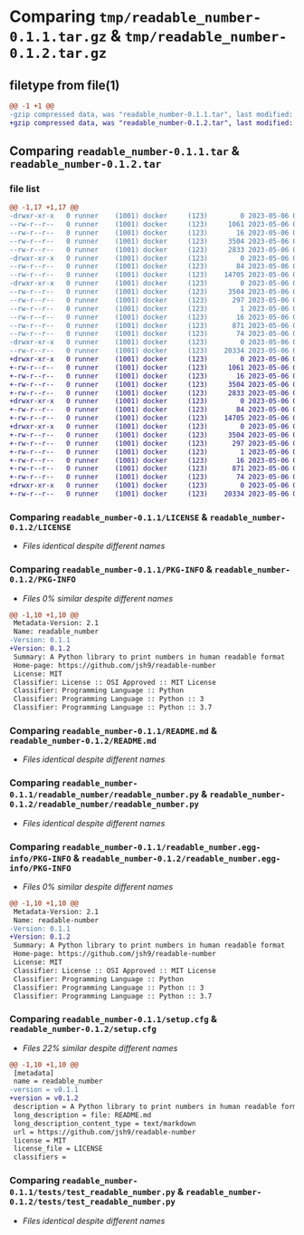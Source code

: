# Comparing `tmp/readable_number-0.1.1.tar.gz` & `tmp/readable_number-0.1.2.tar.gz`

## filetype from file(1)

```diff
@@ -1 +1 @@
-gzip compressed data, was "readable_number-0.1.1.tar", last modified: Sat May  6 00:02:52 2023, max compression
+gzip compressed data, was "readable_number-0.1.2.tar", last modified: Sat May  6 00:47:14 2023, max compression
```

## Comparing `readable_number-0.1.1.tar` & `readable_number-0.1.2.tar`

### file list

```diff
@@ -1,17 +1,17 @@
-drwxr-xr-x   0 runner    (1001) docker     (123)        0 2023-05-06 00:02:52.825119 readable_number-0.1.1/
--rw-r--r--   0 runner    (1001) docker     (123)     1061 2023-05-06 00:02:41.000000 readable_number-0.1.1/LICENSE
--rw-r--r--   0 runner    (1001) docker     (123)       16 2023-05-06 00:02:41.000000 readable_number-0.1.1/MANIFEST.in
--rw-r--r--   0 runner    (1001) docker     (123)     3504 2023-05-06 00:02:52.825119 readable_number-0.1.1/PKG-INFO
--rw-r--r--   0 runner    (1001) docker     (123)     2833 2023-05-06 00:02:41.000000 readable_number-0.1.1/README.md
-drwxr-xr-x   0 runner    (1001) docker     (123)        0 2023-05-06 00:02:52.825119 readable_number-0.1.1/readable_number/
--rw-r--r--   0 runner    (1001) docker     (123)       84 2023-05-06 00:02:41.000000 readable_number-0.1.1/readable_number/__init__.py
--rw-r--r--   0 runner    (1001) docker     (123)    14705 2023-05-06 00:02:41.000000 readable_number-0.1.1/readable_number/readable_number.py
-drwxr-xr-x   0 runner    (1001) docker     (123)        0 2023-05-06 00:02:52.825119 readable_number-0.1.1/readable_number.egg-info/
--rw-r--r--   0 runner    (1001) docker     (123)     3504 2023-05-06 00:02:52.000000 readable_number-0.1.1/readable_number.egg-info/PKG-INFO
--rw-r--r--   0 runner    (1001) docker     (123)      297 2023-05-06 00:02:52.000000 readable_number-0.1.1/readable_number.egg-info/SOURCES.txt
--rw-r--r--   0 runner    (1001) docker     (123)        1 2023-05-06 00:02:52.000000 readable_number-0.1.1/readable_number.egg-info/dependency_links.txt
--rw-r--r--   0 runner    (1001) docker     (123)       16 2023-05-06 00:02:52.000000 readable_number-0.1.1/readable_number.egg-info/top_level.txt
--rw-r--r--   0 runner    (1001) docker     (123)      871 2023-05-06 00:02:52.825119 readable_number-0.1.1/setup.cfg
--rw-r--r--   0 runner    (1001) docker     (123)       74 2023-05-06 00:02:41.000000 readable_number-0.1.1/setup.py
-drwxr-xr-x   0 runner    (1001) docker     (123)        0 2023-05-06 00:02:52.825119 readable_number-0.1.1/tests/
--rw-r--r--   0 runner    (1001) docker     (123)    20334 2023-05-06 00:02:41.000000 readable_number-0.1.1/tests/test_readable_number.py
+drwxr-xr-x   0 runner    (1001) docker     (123)        0 2023-05-06 00:47:14.132539 readable_number-0.1.2/
+-rw-r--r--   0 runner    (1001) docker     (123)     1061 2023-05-06 00:46:57.000000 readable_number-0.1.2/LICENSE
+-rw-r--r--   0 runner    (1001) docker     (123)       16 2023-05-06 00:46:57.000000 readable_number-0.1.2/MANIFEST.in
+-rw-r--r--   0 runner    (1001) docker     (123)     3504 2023-05-06 00:47:14.132539 readable_number-0.1.2/PKG-INFO
+-rw-r--r--   0 runner    (1001) docker     (123)     2833 2023-05-06 00:46:57.000000 readable_number-0.1.2/README.md
+drwxr-xr-x   0 runner    (1001) docker     (123)        0 2023-05-06 00:47:14.132539 readable_number-0.1.2/readable_number/
+-rw-r--r--   0 runner    (1001) docker     (123)       84 2023-05-06 00:46:57.000000 readable_number-0.1.2/readable_number/__init__.py
+-rw-r--r--   0 runner    (1001) docker     (123)    14705 2023-05-06 00:46:57.000000 readable_number-0.1.2/readable_number/readable_number.py
+drwxr-xr-x   0 runner    (1001) docker     (123)        0 2023-05-06 00:47:14.132539 readable_number-0.1.2/readable_number.egg-info/
+-rw-r--r--   0 runner    (1001) docker     (123)     3504 2023-05-06 00:47:14.000000 readable_number-0.1.2/readable_number.egg-info/PKG-INFO
+-rw-r--r--   0 runner    (1001) docker     (123)      297 2023-05-06 00:47:14.000000 readable_number-0.1.2/readable_number.egg-info/SOURCES.txt
+-rw-r--r--   0 runner    (1001) docker     (123)        1 2023-05-06 00:47:14.000000 readable_number-0.1.2/readable_number.egg-info/dependency_links.txt
+-rw-r--r--   0 runner    (1001) docker     (123)       16 2023-05-06 00:47:14.000000 readable_number-0.1.2/readable_number.egg-info/top_level.txt
+-rw-r--r--   0 runner    (1001) docker     (123)      871 2023-05-06 00:47:14.132539 readable_number-0.1.2/setup.cfg
+-rw-r--r--   0 runner    (1001) docker     (123)       74 2023-05-06 00:46:57.000000 readable_number-0.1.2/setup.py
+drwxr-xr-x   0 runner    (1001) docker     (123)        0 2023-05-06 00:47:14.132539 readable_number-0.1.2/tests/
+-rw-r--r--   0 runner    (1001) docker     (123)    20334 2023-05-06 00:46:57.000000 readable_number-0.1.2/tests/test_readable_number.py
```

### Comparing `readable_number-0.1.1/LICENSE` & `readable_number-0.1.2/LICENSE`

 * *Files identical despite different names*

### Comparing `readable_number-0.1.1/PKG-INFO` & `readable_number-0.1.2/PKG-INFO`

 * *Files 0% similar despite different names*

```diff
@@ -1,10 +1,10 @@
 Metadata-Version: 2.1
 Name: readable_number
-Version: 0.1.1
+Version: 0.1.2
 Summary: A Python library to print numbers in human readable format
 Home-page: https://github.com/jsh9/readable-number
 License: MIT
 Classifier: License :: OSI Approved :: MIT License
 Classifier: Programming Language :: Python
 Classifier: Programming Language :: Python :: 3
 Classifier: Programming Language :: Python :: 3.7
```

### Comparing `readable_number-0.1.1/README.md` & `readable_number-0.1.2/README.md`

 * *Files identical despite different names*

### Comparing `readable_number-0.1.1/readable_number/readable_number.py` & `readable_number-0.1.2/readable_number/readable_number.py`

 * *Files identical despite different names*

### Comparing `readable_number-0.1.1/readable_number.egg-info/PKG-INFO` & `readable_number-0.1.2/readable_number.egg-info/PKG-INFO`

 * *Files 0% similar despite different names*

```diff
@@ -1,10 +1,10 @@
 Metadata-Version: 2.1
 Name: readable-number
-Version: 0.1.1
+Version: 0.1.2
 Summary: A Python library to print numbers in human readable format
 Home-page: https://github.com/jsh9/readable-number
 License: MIT
 Classifier: License :: OSI Approved :: MIT License
 Classifier: Programming Language :: Python
 Classifier: Programming Language :: Python :: 3
 Classifier: Programming Language :: Python :: 3.7
```

### Comparing `readable_number-0.1.1/setup.cfg` & `readable_number-0.1.2/setup.cfg`

 * *Files 22% similar despite different names*

```diff
@@ -1,10 +1,10 @@
 [metadata]
 name = readable_number
-version = v0.1.1
+version = v0.1.2
 description = A Python library to print numbers in human readable format
 long_description = file: README.md
 long_description_content_type = text/markdown
 url = https://github.com/jsh9/readable-number
 license = MIT
 license_file = LICENSE
 classifiers =
```

### Comparing `readable_number-0.1.1/tests/test_readable_number.py` & `readable_number-0.1.2/tests/test_readable_number.py`

 * *Files identical despite different names*

